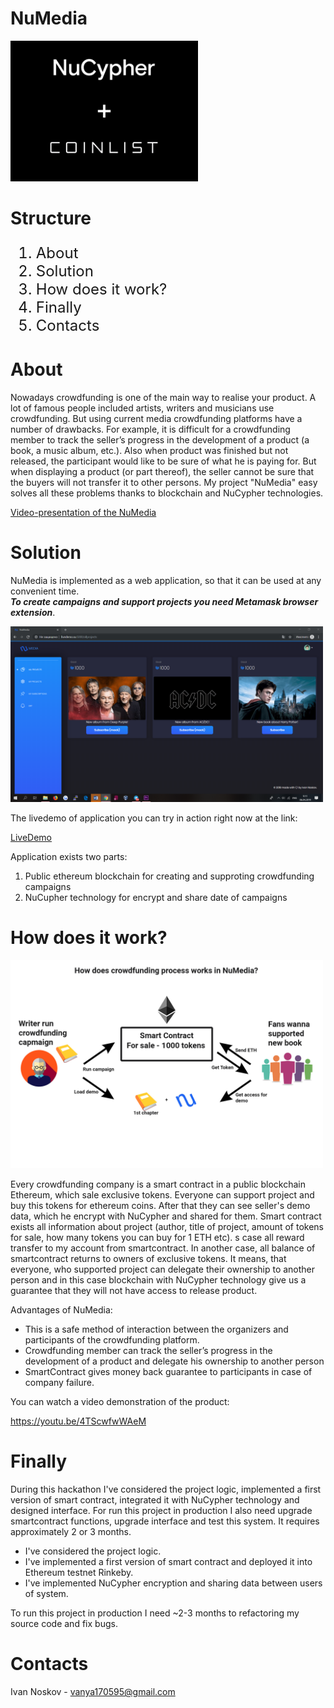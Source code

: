 # NuMedia

<img src="logo.png" width="300px">

# Structure

<ol type="1" style="font-size: x-large;">
<li> About
<li> Solution
<li> How does it work?
<li> Finally
<li> Contacts
</ol>

# About
Nowadays crowdfunding is one of the main way to realise your product. A lot of famous people included artists, 
writers and musicians use crowdfunding. But using current media crowdfunding platforms have a number of drawbacks. 
For example, it is difficult for a crowdfunding member to track the seller’s progress in the development of a product (a book, 
a music album, etc.). Also when product was finished but not released, the participant would like to be sure of what he is paying for.
But when displaying a product (or part thereof), the seller cannot be sure that the buyers will not transfer it to other persons. 
My project "NuMedia" easy solves all these problems thanks to blockchain and NuCypher technologies.

<a href="https://youtu.be/4TScwfwWAeM" target="_blank">Video-presentation of the NuMedia</a>

# Solution

NuMedia is implemented as a web application, so that it can be used at any convenient time.<br> 
***To create campaigns and support projects you need Metamask browser extension***.

<img src="screen.png" width="500px">

The livedemo of application you can try in action right now at the link: 

<p>
<a href="http://livedemo.su:5000">LiveDemo</a>
</p>

Application exists two parts:
1. Public ethereum blockchain for creating and supproting crowdfunding campaigns
2. NuCupher technology for encrypt and share date of campaigns

# How does it work? 

<img src="last.jpg" width="500px">

Every crowdfunding company is a smart contract in a public blockchain Ethereum, which sale exclusive tokens. Everyone can support project and buy this tokens for ethereum coins. After that they can see seller's demo data, which he encrypt with NuCypher and shared for them. 
Smart contract exists all information about project (author, title of project, amount of tokens for sale, how many tokens you can buy for 1 ETH etc). 
s case all reward transfer to my account from smartcontract. In another case, all balance of smartcontract returns to owners of exclusive tokens. 
It means, that everyone, who supported project can delegate their ownership to another person and in this case blockchain with NuCypher technology give us a guarantee that they will not have access to release product. 

Advantages of NuMedia:

- This is a safe method of interaction between the organizers and participants of the crowdfunding platform.
- Сrowdfunding member can track the seller’s progress in the development of a product and delegate his ownership to another person
- SmartContract gives money back guarantee to participants in case of company failure.

You can watch a video demonstration of the product: 

https://youtu.be/4TScwfwWAeM

# Finally

During this hackathon I've considered the project logic, implemented a first version of smart contract, integrated it with NuCypher technology and designed interface. For run this project in production I also need upgrade smartcontract functions, upgrade interface and test this system. It requires approximately 2 or 3 months.
- I've considered the project logic.
- I've implemented a first version of smart contract and deployed it into Ethereum testnet Rinkeby.
- I've implemented NuCypher encryption and sharing data between users of system.

To run this project in production I need ~2-3 months to refactoring my source code and fix bugs.

# Contacts

Ivan Noskov - vanya170595@gmail.com
